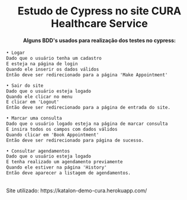 <h1 align="center">
<br> Estudo de Cypress no site CURA Healthcare Service
</h1>

<h4 align="center">
  Alguns BDD's usados para realização dos testes no cypress:
</h4>

```diff
• Logar
Dado que o usuário tenha um cadastro
E esteja na página de login
Quando ele inserir os dados válidos
Então deve ser redirecionado para a página 'Make Appointment'

• Sair do site
Dado que o usuário esteja logado
Quando ele clicar no menu
E clicar em 'Logout'
Então deve ser redirecionado para a página de entrada do site.

• Marcar uma consulta
Dado que o usuário logado esteja na página de marcar consulta
E insira todos os campos com dados válidos
Quando clicar em 'Book Appointment'
Então deve ser redirecionado para página de sucesso.

• Consultar agendamentos
Dado que o usuário esteja logado 
E tenha realizado um agendamento previamente
Quando ele estiver na página 'History'
Então deve aparecer a listagem de agendamentos.
```

<br>
Site utilizado: https://katalon-demo-cura.herokuapp.com/
<h1>